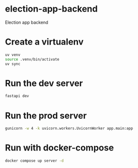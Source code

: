 # election-app-backend
Election app backend

# Create a virtualenv

```bash
uv venv
source .venv/bin/activate
uv sync
```

# Run the dev server

```bash
fastapi dev
```

# Run the prod server

```bash
gunicorn -w 4 -k uvicorn.workers.UvicornWorker app.main:app
```

# Run with docker-compose

```bash
docker compose up server -d
```
